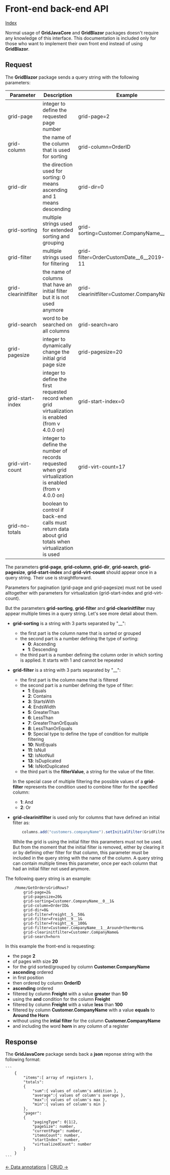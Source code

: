 # Front-end back-end API

[Index](Documentation.md)

Normal usage of **GridJavaCore** and **GridBlazor** packages doesn't require any knowledge of this interface. This documentation is included only for those who want to implement their own front end instead of using **GridBlazor**. 

## Request

The **GridBlazor** package sends a query string with the following parameters:

Parameter | Description | Example
--------- | ----------- | -------
grid-page | integer to define the requested page number | grid-page=2
grid-column | the name of the column that is used for sorting | grid-column=OrderID
grid-dir | the direction used for sorting: 0 means ascending and 1 means descending | grid-dir=0
grid-sorting | multiple strings used for extended sorting and grouping | grid-sorting=Customer.CompanyName__0__1
grid-filter | multiple strings used for filtering  | grid-filter=OrderCustomDate__6__2019-06-11
grid-clearinitfilter | the name of columns that have an initial filter but it is not used anymore | grid-clearinitfilter=Customer.CompanyName
grid-search | word to be searched on all columns | grid-search=aro
grid-pagesize | integer to dynamically change the initial grid page size | grid-pagesize=20
grid-start-index | integer to define the first requested record when grid virtualization is enabled (from v 4.0.0 on) | grid-start-index=0
grid-virt-count | integer to define the number of records requested when grid virtualization is enabled (from v 4.0.0 on) | grid-virt-count=17
grid-no-totals | boolean to control if back-end calls must return data about grid totals when virtualization is used

The parameters **grid-page**, **grid-column**, **grid-dir**, **grid-search**, **grid-pagesize**, **grid-start-index** and **grid-virt-count** should appear once in a query string. Their use is straightforward.

Parameters for pagination (grid-page and grid-pagesize) must not be used alltogether with parameters for virtualization (grid-start-index and grid-virt-count).

But the parameters **grid-sorting**, **grid-filter** and **grid-clearinitfilter** may appear multiple times in a query string. Let's see more detail about them.

* **grid-sorting** is a string with 3 parts separated by "__":
    * the first part is the column name that is sorted or grouped
    * the second part is a number defining the type of sorting:
        * **0**: Ascending
        * **1**: Descending
    * the third part is a number defining the column order in which sorting is applied. It starts with 1 and cannot be repeated

* **grid-filter** is a string with 3 parts separated by "__":
    * the first part is the column name that is filtered
    * the second part is a number defining the type of filter:
        * **1**: Equals
        * **2**: Contains
        * **3**: StartsWith
        * **4**: EndsWidth
        * **5**: GreaterThan
        * **6**: LessThan
        * **7**: GreaterThanOrEquals
        * **8**: LessThanOrEquals
        * **9**: Special type to define the type of condition for multiple filtering
        * **10**: NotEquals
        * **11**: IsNull
        * **12**: IsNotNull
        * **13**: IsDuplicated
        * **14**: IsNotDuplicated
    * the third part is  the **filterValue**, a string for the value of the filter. 

    In the special case of multiple filtering the possible values of a **grid-filter** represents the condition used to combine filter for the specified column:
    * **1**: And
    * **2**: Or

* **grid-clearinitfilter** is used only for columns that have defined an initial filter as:
    
    ```c#
        columns.add("customers.companyName").setInitialFilter(GridFilterType.STARTS_WITH, "a");
    ```
    While the grid is using the initial filter this parameters must not be used. But from the moment that the initial filter is removed, either by clearing it or by defining other filter for that column, this parameter must be included in the query string with the name of the column.
    A query string can contain multiple times this parameter, once per each column that had an initial filter not used anymore.
    
The following query string is an example:

```url
    /Home/GetOrdersGridRows?
        grid-page=2&
        grid-pagesize=20&
        grid-sorting=Customer.CompanyName__0__1&
        grid-column=OrderID&
        grid-dir=0&
        grid-filter=Freight__5__50&
        grid-filter=Freight__9__1&
        grid-filter=Freight__6__100&
        grid-filter=Customer.CompanyName__1__Around+the+Horn&
        grid-clearinitfilter=Customer.CompanyName&
        grid-search=horn
```
In this example the front-end is requesting:
* the page **2**
* of pages with size **20**
* for the grid sorted/grouped by column **Customer.CompanyName**
* **ascending** ordered
* in first position
* then ordered by column **OrderID**
* **ascending** ordered
* filtered by column **Freight** with a value **greater** than **50**
* using the **and** condition for the column **Freight**
* filtered by column **Freight** with a value **less** than **100**
* filtered by column **Customer.CompanyName** with a value **equals** to **Around the Horn**
* without using the **intial filter** for the column **Customer.CompanyName**
* and including the word **horn** in any column of a register

## Response

The **GridJavaCore** package sends back a **json** reponse string with the following format:

    ```
        {
            "items":[ array of registers ],
            "totals":
            {
                "sum":{ values of column's addition },
                "average":{ values of column's average },
                "max":{ values of column's max },
                "min":{ values of column's min }
            },
            "pager":
            {
                "pagingType": 0|1|2,
                "pageSize": number,
                "currentPage": number,
                "itemsCount": number,
                "startIndex": number,
                "virtualizedCount": number
            }
        }
    ```

[<- Data annotations](Data_annotations.md) | [CRUD ->](Crud.md)
